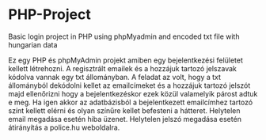 # PHP-Project
Basic login project in PHP using phpMyadmin and encoded txt file with hungarian data 

Ez egy PHP és phpMyAdmin projekt amiben egy bejelentkezési felületet kellett létrehozni. A regisztrált emailek és a hozzájuk tartozó jelszavak kódolva vannak egy txt állományban. A feladat az volt, hogy a txt állományból dekódolni kellet az emailcímeket és a hozzájuk tartozó jelszót majd ellenőrizni hogy a bejelentkezéskor ezek közül valamelyik párost adtuk e meg. Ha igen akkor az adatbázisból a bejelentkezett emailcímhez tartozó színt kellett elérni és olyan színűre kellet befesteni a hátteret. Helytelen email megadása esetén hiba üzenet. Helytelen jelszó megadása esetén átirányítás a police.hu weboldalra.


